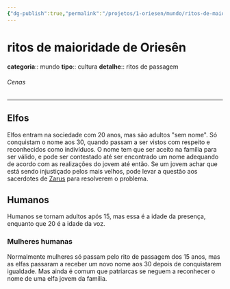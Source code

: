 ```yaml
---
{"dg-publish":true,"permalink":"/projetos/1-oriesen/mundo/ritos-de-maioridade-de-oriesen/"}
---
```




# ritos de maioridade de Oriesên
**categoria**:: mundo
**tipo**:: cultura
**detalhe**:: ritos de passagem

###### Cenas



---
## Elfos
Elfos entram na sociedade com 20 anos, mas são adultos "sem nome". Só conquistam o nome aos 30, quando passam a ser vistos com respeito e reconhecidos como indivíduos. O nome tem que ser aceito na família para ser válido, e pode ser contestado até ser encontrado um nome adequando de acordo com as realizações do jovem até então. Se um jovem achar que está sendo injustiçado pelos mais velhos, pode levar a questão aos sacerdotes de [Zarus](Panteão%20de%20Oriesên.md#Zarus) para resolverem o problema. 


## Humanos
Humanos se tornam adultos após 15, mas essa é a idade da presença, enquanto que 20  é a idade da voz.

### Mulheres humanas
Normalmente mulheres só passam pelo rito de passagem dos 15 anos, mas as elfas passaram a receber um novo nome aos 30 depois de conquistarem igualdade. Mas ainda é comum que patriarcas se neguem a reconhecer o nome de uma elfa jovem da família.